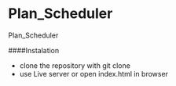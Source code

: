 # Plan_Scheduler
Plan_Scheduler

####Instalation
* clone the repository with git clone
* use Live server or open index.html in browser